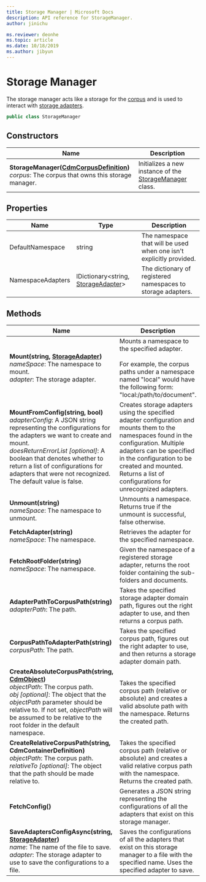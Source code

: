 ```yaml
---
title: Storage Manager | Microsoft Docs
description: API reference for StorageManager.
author: jinichu

ms.reviewer: deonhe 
ms.topic: article
ms.date: 10/18/2019
ms.author: jibyun
---
```


# Storage Manager

The storage manager acts like a storage for the [corpus](../cdm/corpus.md) and is used to interact with [storage adapters](storageadapter.md).

```csharp
public class StorageManager
```

## Constructors
|Name|Description|
|---|---|
|**StorageManager([CdmCorpusDefinition](../cdm/corpus.md))**<br/>*corpus*: The corpus that owns this storage manager.|Initializes a new instance of the [StorageManager](storagemanager.md) class.|

## Properties
|Name|Type|Description|
|---|---|---|
|DefaultNamespace|string|The namespace that will be used when one isn't explicitly provided.|
|NamespaceAdapters|IDictionary\<string, [StorageAdapter](storageadapter.md)>|The dictionary of registered namespaces to storage adapters.|

## Methods
|Name|Description|Return Type|
|---|---|---|
|**Mount(string, [StorageAdapter](storageadapter.md))**<br/>*nameSpace*: The namespace to mount.<br/>*adapter*: The storage adapter.|Mounts a namespace to the specified adapter.<br/><br/>For example, the corpus paths under a namespace named "local" would have the following form: "local:/path/to/document".|void|
|**MountFromConfig(string, bool)**<br/>*adapterConfig*: A JSON string representing the configurations for the adapters we want to create and mount.<br/>*doesReturnErrorList [optional]*: A boolean that denotes whether to return a list of configurations for adapters that were not recognized. The default value is false.|Creates storage adapters using the specified adapter configuration and mounts them to the namespaces found in the configuration. Multiple adapters can be specified in the configuration to be created and mounted. Returns a list of configurations for unrecognized adapters.|List\<string>|
|**Unmount(string)**<br/>*nameSpace*: The namespace to unmount.|Unmounts a namespace. Returns true if the unmount is successful, false otherwise.|bool|
|**FetchAdapter(string)**<br/>*nameSpace*: The namespace.|Retrieves the adapter for the specified namespace.|[StorageAdapter](storageadapter.md)|
|**FetchRootFolder(string)**<br/>*nameSpace*: The namespace.|Given the namespace of a registered storage adapter, returns the root folder containing the sub-folders and documents.|[CdmFolderDefinition](../cdm/folder.md)|
|**AdapterPathToCorpusPath(string)**<br/>*adapterPath*: The path.|Takes the specified storage adapter domain path, figures out the right adapter to use, and then returns a corpus path.|string|
|**CorpusPathToAdapterPath(string)**<br/>*corpusPath*: The path.|Takes the specified corpus path, figures out the right adapter to use, and then returns a storage adapter domain path.|string|
|**CreateAbsoluteCorpusPath(string, [CdmObject](../cdm/cdmobject.md))**<br/>*objectPath*: The corpus path.<br/>*obj [optional]*: The object that the *objectPath* parameter should be relative to. If not set, *objectPath* will be assumed to be relative to the root folder in the default namespace.|Takes the specified corpus path (relative or absolute) and creates a valid absolute path with the namespace. Returns the created path.|string|
|**CreateRelativeCorpusPath(string, CdmContainerDefinition)**<br/>*objectPath*: The corpus path.<br/>*relativeTo [optional]*: The object that the path should be made relative to.|Takes the specified corpus path (relative or absolute) and creates a valid relative corpus path with the namespace. Returns the created path.|string|
|**FetchConfig()**|Generates a JSON string representing the configurations of all the adapters that exist on this storage manager.|string|
|**SaveAdaptersConfigAsync(string, [StorageAdapter](storageadapter.md))**<br/>*name*: The name of the file to save. <br/>*adapter*: The storage adapter to use to save the configurations to a file.|Saves the configurations of all the adapters that exist on this storage manager to a file with the specified name. Uses the specified adapter to save.|void|
